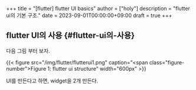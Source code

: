 +++
title = "[flutter] flutter UI basics"
author = ["holy"]
description = "flutter ui의 기본 구조."
date = 2023-09-01T00:00:00+09:00
draft = true
+++

## flutter UI의 사용 {#flutter-ui의-사용}

다음 그림 부터 보자.

<a id="figure--flutter ui structure"></a>

{{< figure src="/img/flutter/flutterui1.png" caption="<span class=\"figure-number\">Figure 1: </span>flutter ui structure" width="600px" >}}

UI를 만든다고 하면, widget을 2개 만든다.
